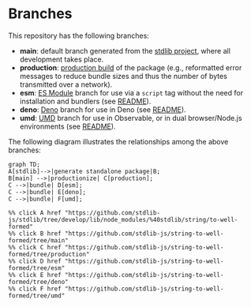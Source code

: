 <!--

@license Apache-2.0

Copyright (c) 2022 The Stdlib Authors.

Licensed under the Apache License, Version 2.0 (the "License");
you may not use this file except in compliance with the License.
You may obtain a copy of the License at

    http://www.apache.org/licenses/LICENSE-2.0

Unless required by applicable law or agreed to in writing, software
distributed under the License is distributed on an "AS IS" BASIS,
WITHOUT WARRANTIES OR CONDITIONS OF ANY KIND, either express or implied.
See the License for the specific language governing permissions and
limitations under the License.

-->

# Branches

This repository has the following branches:

-   **main**: default branch generated from the [stdlib project][stdlib-url], where all development takes place.
-   **production**: [production build][production-url] of the package (e.g., reformatted error messages to reduce bundle sizes and thus the number of bytes transmitted over a network).
-   **esm**: [ES Module][esm-url] branch for use via a `script` tag without the need for installation and bundlers (see [README][esm-readme]).
-   **deno**: [Deno][deno-url] branch for use in Deno (see [README][deno-readme]).
-   **umd**: [UMD][umd-url] branch for use in Observable, or in dual browser/Node.js environments (see [README][umd-readme]).

The following diagram illustrates the relationships among the above branches:

```mermaid
graph TD;
A[stdlib]-->|generate standalone package|B;
B[main] -->|productionize| C[production];
C -->|bundle| D[esm];
C -->|bundle| E[deno];
C -->|bundle| F[umd];

%% click A href "https://github.com/stdlib-js/stdlib/tree/develop/lib/node_modules/%40stdlib/string/to-well-formed"
%% click B href "https://github.com/stdlib-js/string-to-well-formed/tree/main"
%% click C href "https://github.com/stdlib-js/string-to-well-formed/tree/production"
%% click D href "https://github.com/stdlib-js/string-to-well-formed/tree/esm"
%% click E href "https://github.com/stdlib-js/string-to-well-formed/tree/deno"
%% click F href "https://github.com/stdlib-js/string-to-well-formed/tree/umd"
```

[stdlib-url]: https://github.com/stdlib-js/stdlib/tree/develop/lib/node_modules/%40stdlib/string/to-well-formed
[production-url]: https://github.com/stdlib-js/string-to-well-formed/tree/production
[deno-url]: https://github.com/stdlib-js/string-to-well-formed/tree/deno
[deno-readme]: https://github.com/stdlib-js/string-to-well-formed/blob/deno/README.md
[umd-url]: https://github.com/stdlib-js/string-to-well-formed/tree/umd
[umd-readme]: https://github.com/stdlib-js/string-to-well-formed/blob/umd/README.md
[esm-url]: https://github.com/stdlib-js/string-to-well-formed/tree/esm
[esm-readme]: https://github.com/stdlib-js/string-to-well-formed/blob/esm/README.md